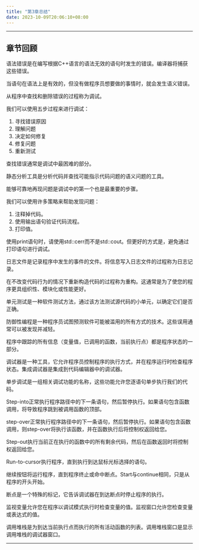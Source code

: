 ```yaml
---
title: "第3章总结"
date: 2023-10-09T20:06:10+08:00
---
```


***
## 章节回顾

语法错误是在编写根据C++语言的语法无效的语句时发生的错误。编译器将捕获这些错误。

当语句在语法上是有效的，但没有做程序员想要做的事情时，就会发生语义错误。

从程序中查找和删除错误的过程称为调试。

我们可以使用五步过程来进行调试：

1. 寻找错误原因
2. 理解问题
3. 决定如何修复
4. 修复问题
5. 重新测试

查找错误通常是调试中最困难的部分。

静态分析工具是分析代码并查找可能指示代码问题的语义问题的工具。

能够可靠地再现问题是调试中的第一个也是最重要的步骤。

我们可以使用许多策略来帮助发现问题：

1. 注释掉代码。
2. 使用输出语句验证代码流程。
3. 打印值。

使用print语句时，请使用std::cerr而不是std::cout。但更好的方式是，避免通过打印语句进行调试。

日志文件是记录程序中发生的事件的文件。将信息写入日志文件的过程称为日志记录。

在不改变代码行为的情况下重新构造代码的过程称为重构。这通常是为了使您的程序更具组织性、模块化或性能更好。

单元测试是一种软件测试方法，通过该方法测试源代码的小单元，以确定它们是否正确。

防御性编程是一种程序员试图预测软件可能被滥用的所有方式的技术。这些误用通常可以被发现并减轻。

程序中跟踪的所有信息（变量值，已调用的函数，当前执行点）都是程序状态的一部分。

调试器是一种工具，它允许程序员控制程序的执行方式，并在程序运行时检查程序状态。集成调试器是集成到代码编辑器中的调试器。

单步调试是一组相关调试功能的名称，这些功能允许您逐语句单步执行我们的代码。

Step-into正常执行程序路径中的下一条语句，然后暂停执行。如果语句包含函数调用，将导致程序跳到被调用函数的顶部。

step-over正常执行程序路径中的下一条语句，然后暂停执行。如果语句包含函数调用，则step-over将执行该函数，并在函数执行后将控制权返回给您。

Step-out执行当前正在执行的函数中的所有剩余代码，然后在函数返回时将控制权返回给您。

Run-to-cursor执行程序，直到执行到达鼠标光标选择的语句。

继续按钮将运行程序，直到程序终止或命中断点。Start与continue相同，只是从程序的开头开始。

断点是一个特殊的标记，它告诉调试器在到达断点时停止程序的执行。

监视变量允许您在程序以调试模式执行时检查变量的值。监视窗口允许您检查变量或表达式的值。

调用堆栈是为到达当前执行点而执行的所有活动函数的列表。调用堆栈窗口是显示调用堆栈的调试器窗口。

***

